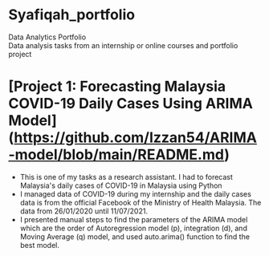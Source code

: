 # Syafiqah_portfolio
Data Analytics Portfolio  
Data analysis tasks from an internship or online courses and portfolio project

# [Project 1: Forecasting Malaysia COVID-19 Daily Cases Using ARIMA Model] (https://github.com/Izzan54/ARIMA-model/blob/main/README.md)
* This is one of my tasks as a research assistant. I had to forecast Malaysia's daily cases of COVID-19 in Malaysia using Python
* I managed data of COVID-19 during my internship and the daily cases data is from the official Facebook of the Ministry of Health Malaysia. The data from 26/01/2020 until 11/07/2021.
* I presented manual steps to find the parameters of the ARIMA model which are the order of Autoregression model (p), integration (d), and Moving Average (q) model, and used auto.arima() function to find the best model.
